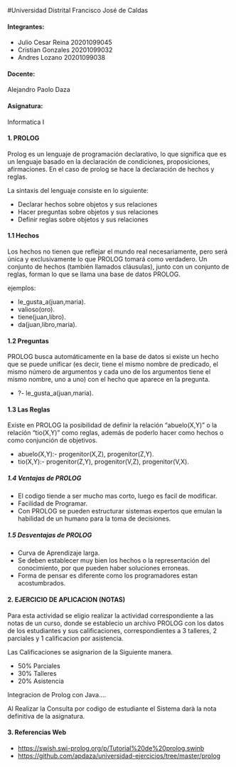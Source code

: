 #Universidad Distrital Francisco José de Caldas

#### Integrantes: 

- Julio Cesar Reina      20201099045
- Cristian Gonzales      20201099032
- Andres Lozano          20201099038

#### Docente:

Alejandro Paolo Daza

#### Asignatura: 

Informatica I


#### 1. PROLOG

Prolog es un lenguaje de programación declarativo, lo que significa que es un lenguaje basado en la declaración de condiciones, proposiciones, afirmaciones. En el caso de prolog se hace la declaración de hechos y reglas.

La sintaxis del lenguaje consiste en lo siguiente:
- Declarar hechos sobre objetos y sus relaciones
- Hacer preguntas sobre objetos y sus relaciones
- Definir reglas sobre objetos y sus relaciones

#### 1.1 Hechos

Los hechos no tienen que reflejar el mundo real necesariamente, pero será única y exclusivamente lo que PROLOG tomará como verdadero. Un conjunto de hechos (también llamados cláusulas), junto con un conjunto de reglas, forman lo que se llama una base de datos PROLOG.

ejemplos:

- le_gusta_a(juan,maria).
- valioso(oro).
- tiene(juan,libro).
- da(juan,libro,maria).

#### 1.2 Preguntas

PROLOG busca automáticamente en la base de datos si existe un hecho que se puede unificar (es decir, tiene el mismo nombre de predicado, el mismo número de argumentos y cada uno de los argumentos tiene el mismo nombre, uno a uno) con el hecho que aparece en la pregunta. 

- ?- le_gusta_a(juan,maria).

#### 1.3 Las Reglas

Existe en PROLOG la posibilidad de definir la relación “abuelo(X,Y)” o la relación “tio(X,Y)” como reglas, además de poderlo hacer como hechos o como conjunción de objetivos.

- abuelo(X,Y):- progenitor(X,Z), progenitor(Z,Y).
- tio(X,Y):- progenitor(Z,Y), progenitor(V,Z), progenitor(V,X).

##### 1.4 Ventajas de PROLOG

- El codigo tiende a ser mucho mas corto, luego es facil de modificar.
- Facilidad de Programar.
- Con PROLOG se pueden estructurar sistemas expertos que emulan la habilidad de un humano para la toma de decisiones.

##### 1.5 Desventajas de PROLOG

- Curva de Aprendizaje larga.
- Se deben establecer muy bien los hechos o la representación del conocimiento, por que pueden haber soluciones erroneas.
- Forma de pensar es diferente como los programadores estan acostumbrados.



#### 2. EJERCICIO DE APLICACION (NOTAS)

Para esta actividad se eligio realizar la actividad correspondiente a las notas de un curso, donde se establecio un archivo PROLOG con los datos de los estudiantes y sus calificaciones, correspondientes a 3 talleres, 2 parciales y 1 calificacion por asistencia. 

Las Calificaciones se asignarion de la Siguiente manera.

- 50% Parciales
- 30% Talleres
- 20% Asistencia

Integracion de Prolog con Java....

Al Realizar la Consulta por codigo de estudiante el Sistema darà la nota definitiva de la asignatura.


#### 3. Referencias Web

- https://swish.swi-prolog.org/p/Tutorial%20de%20prolog.swinb
- https://github.com/apdaza/universidad-ejercicios/tree/master/prolog
